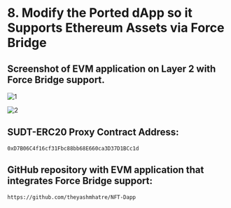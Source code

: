 # 8. Modify the Ported dApp so it Supports Ethereum Assets via Force Bridge


## Screenshot of EVM application on Layer 2 with Force Bridge support.

![1](https://user-images.githubusercontent.com/60573218/129004070-b18a8b35-5bdd-4536-a53a-e4de23a3a1dc.png)

![2](https://user-images.githubusercontent.com/60573218/129004089-c2e096db-79fb-43a7-85f6-16e2a155ea11.png)


## SUDT-ERC20 Proxy Contract Address:
  
    0xD7B06C4f16cf31Fbc88bb68E660ca3D37D1BCc1d
    

##  GitHub repository with EVM application that integrates Force Bridge support:

    https://github.com/theyashmhatre/NFT-Dapp




